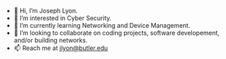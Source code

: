 - 👋 Hi, I’m Joseph Lyon.
- 👀 I’m interested in Cyber Security.
- 🌱 I’m currently learning Networking and Device Management.
- 💞️ I’m looking to collaborate on coding projects, software developement, and/or building networks.
- 📫 Reach me at jlyon@butler.edu

<!---
jlyon0/jlyon0 is a ✨ special ✨ repository because its `README.md` (this file) appears on your GitHub profile.
You can click the Preview link to take a look at your changes.
--->
